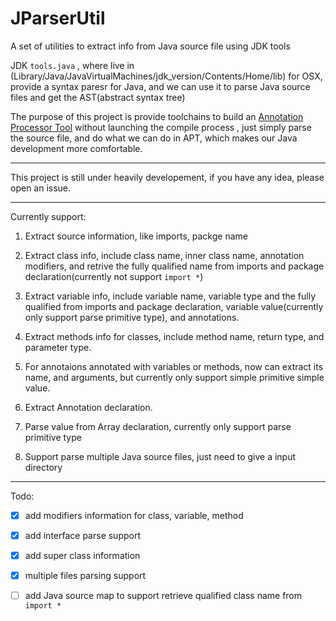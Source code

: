 # JParserUtil
A set of utilities to extract info from Java source file using JDK tools

JDK ``tools.java`` , where live in (Library/Java/JavaVirtualMachines/jdk_version/Contents/Home/lib) for OSX, provide a syntax paresr for Java, and we can use it to parse Java source files and get the AST(abstract syntax tree)

The purpose of this project is provide toolchains to build an [Annotation Processor Tool](http://docs.oracle.com/javase/7/docs/technotes/guides/apt/) without launching the compile process , just simply parse the source file, and do what we can do in APT, which makes our Java development more comfortable.

-------

This project is still under heavily developement, if you have any idea, please open an issue.

-----
Currently support:

1. Extract source information, like imports, packge name

2.  Extract class info, include class name, inner class name, annotation modifiers, and retrive the fully qualified name from imports and package declaration(currently not support ``import *``)

3. Extract variable info, include variable name, variable type and the fully qualified from imports and package declaration, variable value(currently only support parse primitive type), and annotations. 

4. Extract methods info for classes, include method name, return type, and parameter type.

5. For annotaions annotated with variables or methods, now can extract its name, and arguments, but currently only support simple primitive simple value. 

6. Extract Annotation declaration.

7. Parse value from Array declaration, currently only support parse primitive type

8. Support parse multiple Java source files, just need to give a input directory


---

Todo: 

- [x] add modifiers information for class, variable, method
- [x] add interface parse support
- [x] add super class information
- [x] multiple files parsing support
- [ ] add Java source map to support retrieve qualified class name from  ``import *`` 

